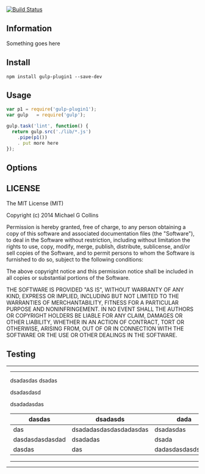 [![Build Status](https://travis-ci.org/intervalia/gulp-plugin1.svg?branch=master)](https://travis-ci.org/intervalia/gulp-plugin1.svg)

## Information

Something goes here

## Install

    npm install gulp-plugin1 --save-dev

## Usage

```js
var p1 = require('gulp-plugin1');
var gulp   = require('gulp');

gulp.task('lint', function() {
  return gulp.src('./lib/*.js')
    .pipe(p1())
    . put more here
});
```

## Options

## LICENSE

The MIT License (MIT)

Copyright (c) 2014 Michael G Collins

Permission is hereby granted, free of charge, to any person obtaining a copy
of this software and associated documentation files (the "Software"), to deal
in the Software without restriction, including without limitation the rights
to use, copy, modify, merge, publish, distribute, sublicense, and/or sell
copies of the Software, and to permit persons to whom the Software is
furnished to do so, subject to the following conditions:

The above copyright notice and this permission notice shall be included in
all copies or substantial portions of the Software.

THE SOFTWARE IS PROVIDED "AS IS", WITHOUT WARRANTY OF ANY KIND, EXPRESS OR
IMPLIED, INCLUDING BUT NOT LIMITED TO THE WARRANTIES OF MERCHANTABILITY,
FITNESS FOR A PARTICULAR PURPOSE AND NONINFRINGEMENT. IN NO EVENT SHALL THE
AUTHORS OR COPYRIGHT HOLDERS BE LIABLE FOR ANY CLAIM, DAMAGES OR OTHER
LIABILITY, WHETHER IN AN ACTION OF CONTRACT, TORT OR OTHERWISE, ARISING FROM,
OUT OF OR IN CONNECTION WITH THE SOFTWARE OR THE USE OR OTHER DEALINGS IN
THE SOFTWARE.


## Testing

---

<span style="display: block; margin-left: 10px;">

---

dsadasdas
dsadas

dsadasdasd

dsadadasdas

| dasdas | dsadasds | dada |
|---|---|---|
|das | dsadadasdasdasdadasdas | dsadasdas |
| dasdasdasdasdad | dsadadas | dsada |
| dasdas | das | dadasdasdasdsadas |

---

</span>

---

